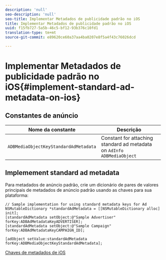 ```yaml
---
description: 'null'
seo-description: 'null'
seo-title: Implementar Metadados de publicidade padrão no iOS
title: Implementar Metadados de publicidade padrão no iOS
uuid: f15fb727-5a5b-46c5-bf12-93b376c10fd1
translation-type: tm+mt
source-git-commit: e89620ce60a37aa4ba0207e8f5a4f43c76026dcd

---
```



# Implementar Metadados de publicidade padrão no iOS{#implement-standard-ad-metadata-on-ios}

## Constantes de anúncio

| Nome da constante | Descrição  |
|---|---|
| `ADBMediaObjectKeyStandardAdMetadata` | Constant for attaching standard ad metadata on `AdInfo ADBMediaObject` |

## Implemement standard ad metadata

Para metadados de anúncio padrão, crie um dicionário de pares de valores principais de metadados de anúncio padrão usando as chaves para sua plataforma:

```
// Sample implementation for using standard metadata keys for Ad 
NSMutableDictionary *standardAdMetadata = [[NSMutableDictionary alloc] init]; 
[standardAdMetadata setObject:@"Sample Advertiser" forKey:ADBAdMetadataKeyADVERTISER]; 
[standardAdMetadata setObject:@"Sample Campaign" forKey:ADBAdMetadataKeyCAMPAIGN_ID]; 
 
[adObject setValue:standardAdMetadata forKey:ADBMediaObjectKeyStandardAdMetadata];
```

[Chaves de metadados de iOS](/help/sdk-implement/track-av-playback/impl-std-metadata/ios-metadata-keys.md)
